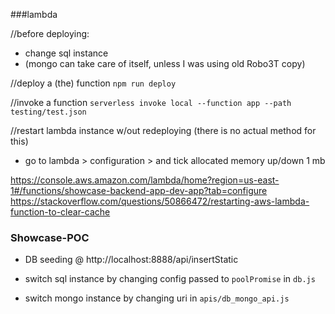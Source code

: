 ###lambda

//before deploying:
- change sql instance
- (mongo can take care of itself, unless I was using old Robo3T copy)

//deploy a (the) function
`npm run deploy`

//invoke a function
`serverless invoke local --function app --path testing/test.json`

//restart lambda instance w/out redeploying (there is no actual method for this)
- go to lambda > configuration > and tick allocated memory up/down 1 mb

https://console.aws.amazon.com/lambda/home?region=us-east-1#/functions/showcase-backend-app-dev-app?tab=configure
https://stackoverflow.com/questions/50866472/restarting-aws-lambda-function-to-clear-cache

### Showcase-POC

- DB seeding @ http://localhost:8888/api/insertStatic

- switch sql instance by changing config passed to `poolPromise` in `db.js`
- switch mongo instance by changing uri in `apis/db_mongo_api.js`

